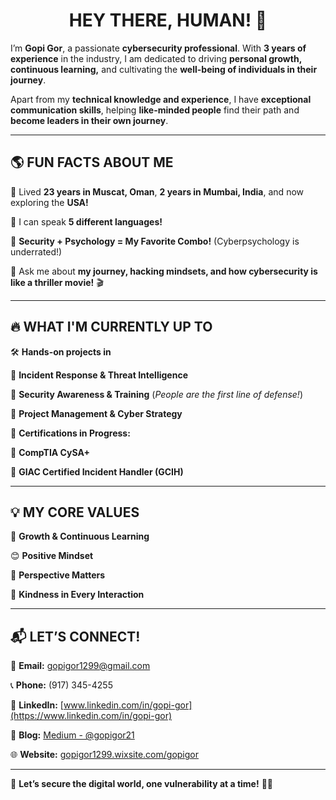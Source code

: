 

<div align="center">
<h1> HEY THERE, HUMAN! 👋 </h1>
</div>

I’m **Gopi Gor**, a passionate **cybersecurity professional**. With **3 years of experience** in the industry, I am dedicated to driving **personal growth, continuous learning,** and cultivating the **well-being of individuals in their journey**.  

Apart from my **technical knowledge and experience**, I have **exceptional communication skills**, helping **like-minded people** find their path and **become leaders in their own journey**.  

---

## 🌎 FUN FACTS ABOUT ME  

🔹 Lived **23 years in Muscat, Oman**, **2 years in Mumbai, India**, and now exploring the **USA!**  

🔹 I can speak **5 different languages!**  

🔹 **Security + Psychology = My Favorite Combo!** (Cyberpsychology is underrated!)  

🔹 Ask me about **my journey, hacking mindsets, and how cybersecurity is like a thriller movie!** 🎬  

---

## 🔥 WHAT I'M CURRENTLY UP TO  

🛠 **Hands-on projects in**  

🔹 **Incident Response & Threat Intelligence**  

🔹 **Security Awareness & Training** (*People are the first line of defense!*)  

🔹 **Project Management & Cyber Strategy**  

🎯 **Certifications in Progress:**  

🔹 **CompTIA CySA+**  

🔹 **GIAC Certified Incident Handler (GCIH)**  

---

## 💡 MY CORE VALUES  

🌱 **Growth & Continuous Learning**  

😊 **Positive Mindset**  

🔎 **Perspective Matters**  

💙 **Kindness in Every Interaction**  

---

## 📬 LET’S CONNECT!  

📧 **Email:** [gopigor1299@gmail.com](mailto:gopigor1299@gmail.com)  

📞 **Phone:** (917) 345-4255  

💼 **LinkedIn:** [www.linkedin.com/in/gopi-gor](https://www.linkedin.com/in/gopi-gor)  

📝 **Blog:** [Medium - @gopigor21](https://medium.com/@gopigor21)  

🌐 **Website:** [gopigor1299.wixsite.com/gopigor](https://gopigor1299.wixsite.com/gopigor)  

---

🚀 **Let’s secure the digital world, one vulnerability at a time!** 🔐😎  

